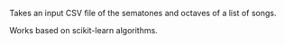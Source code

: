 Takes an input CSV file of the sematones and octaves of a list of songs. 

Works based on scikit-learn algorithms.
